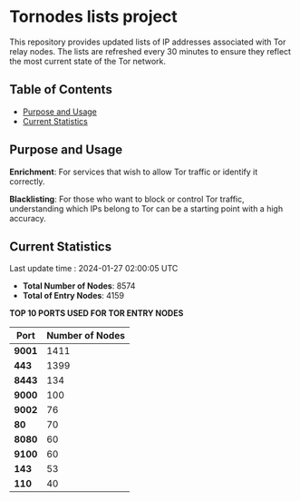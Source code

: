 # Tornodes lists project

This repository provides updated lists of IP addresses associated with Tor relay nodes. The lists are refreshed every 30 minutes to ensure they reflect the most current state of the Tor network.

## Table of Contents

- [Purpose and Usage](#purpose-and-usage)
- [Current Statistics](#current-statistics)


## Purpose and Usage

**Enrichment**: For services that wish to allow Tor traffic or identify it correctly.

**Blacklisting**: For those who want to block or control Tor traffic, understanding which IPs belong to Tor can be a starting point with a high accuracy.

## Current Statistics

Last update time : 2024-01-27 02:00:05 UTC

- **Total Number of Nodes**: 8574
- **Total of Entry Nodes**: 4159

**TOP 10 PORTS USED FOR TOR ENTRY NODES**

| **Port** | **Number of Nodes** |
|------|-----------------|
| **9001**   | 1411  |
| **443**   | 1399  |
| **8443**   | 134  |
| **9000**   | 100  |
| **9002**   | 76  |
| **80**   | 70  |
| **8080**   | 60  |
| **9100**   | 60  |
| **143**   | 53  |
| **110**   | 40  |

